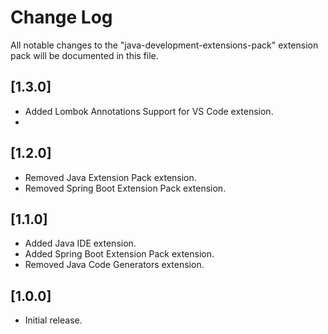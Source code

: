 # Change Log

All notable changes to the "java-development-extensions-pack" extension pack will be documented in this file.

## [1.3.0]

- Added Lombok Annotations Support for VS Code extension.
-
## [1.2.0]

- Removed Java Extension Pack extension.
- Removed Spring Boot Extension Pack extension.

## [1.1.0]

- Added Java IDE extension.
- Added Spring Boot Extension Pack extension.
- Removed Java Code Generators extension.

## [1.0.0]

- Initial release.
